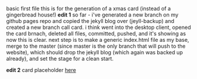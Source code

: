 basic first file
this is for the generation of a xmas card (instead of a gingerbread house!)
**edit 1**
so far - i've generated a new branch on my github pages repo and copied the jekyll blog over (jeyll-backup) and created a new branch call card.
i think went into the desktop client, opened the card brnach, deleted all files, committed, pushed, and it's showing as now this is clear.
next step is to make a generic index.html file as my base, merge to the master (since master is the only branch that will push to the website), which should drop the jekyll blog (which again was backed up already), and set the stage for a clean start.

**edit 2**
card placeholder [here](card.html)
